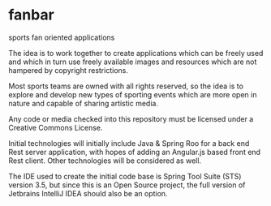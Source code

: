 fanbar
======

sports fan oriented applications

The idea is to work together to create applications which can be freely used and which in turn
use freely available images and resources which are not hampered by copyright restrictions.

Most sports teams are owned with all rights reserved, so the idea is to explore and develop new types
of sporting events which are more open in nature and capable of sharing artistic media.

Any code or media checked into this repository must be licensed under a Creative Commons License.

Initial technologies will initially include Java & Spring Roo for a back end Rest server application,
with hopes of adding an Angular.js based front end Rest client.  Other technologies will be considered as well.

The IDE used to create the initial code base is Spring Tool Suite (STS) version 3.5, but since this is an
Open Source project, the full version of Jetbrains IntelliJ IDEA should also be an option.
